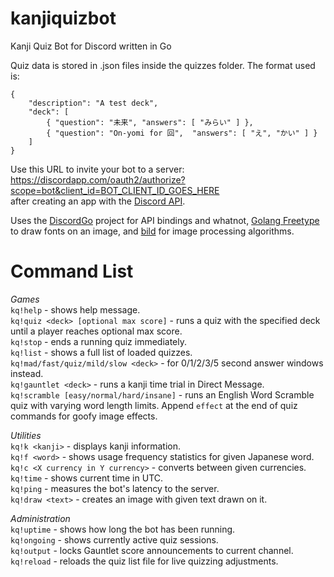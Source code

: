 # kanjiquizbot
Kanji Quiz Bot for Discord written in Go

Quiz data is stored in .json files inside the quizzes folder. The format used is:
```
{
	"description": "A test deck",
	"deck": [
		{ "question": "未来",	"answers": [ "みらい" ] },
		{ "question": "On-yomi for 回",	"answers": [ "え", "かい" ] }
	]
}
```

Use this URL to invite your bot to a server:  
https://discordapp.com/oauth2/authorize?scope=bot&client_id=BOT_CLIENT_ID_GOES_HERE  
after creating an app with the [Discord API](https://discordapp.com/developers/docs/intro).

Uses the [DiscordGo](https://github.com/bwmarrin/discordgo) project for API bindings and whatnot, [Golang Freetype](https://github.com/golang/freetype) to draw fonts on an image, and [bild](https://github.com/anthonynsimon/bild) for image processing algorithms.

# Command List

*Games*  
`kq!help` - shows help message.  
`kq!quiz <deck> [optional max score]` - runs a quiz with the specified deck until a player reaches optional max score.  
`kq!stop` - ends a running quiz immediately.  
`kq!list` - shows a full list of loaded quizzes.  
`kq!mad/fast/quiz/mild/slow <deck>` - for 0/1/2/3/5 second answer windows instead.  
`kq!gauntlet <deck>` - runs a kanji time trial in Direct Message.  
`kq!scramble [easy/normal/hard/insane]` - runs an English Word Scramble quiz with varying word length limits.
Append `effect` at the end of quiz commands for goofy image effects.

*Utilities*  
`kq!k <kanji>` - displays kanji information.  
`kq!f <word>` - shows usage frequency statistics for given Japanese word.  
`kq!c <X currency in Y currency>` - converts between given currencies.  
`kq!time` - shows current time in UTC.  
`kq!ping` - measures the bot's latency to the server.  
`kq!draw <text>` - creates an image with given text drawn on it.

*Administration*  
`kq!uptime` - shows how long the bot has been running.  
`kq!ongoing` - shows currently active quiz sessions.  
`kq!output` - locks Gauntlet score announcements to current channel.  
`kq!reload` - reloads the quiz list file for live quizzing adjustments.  
